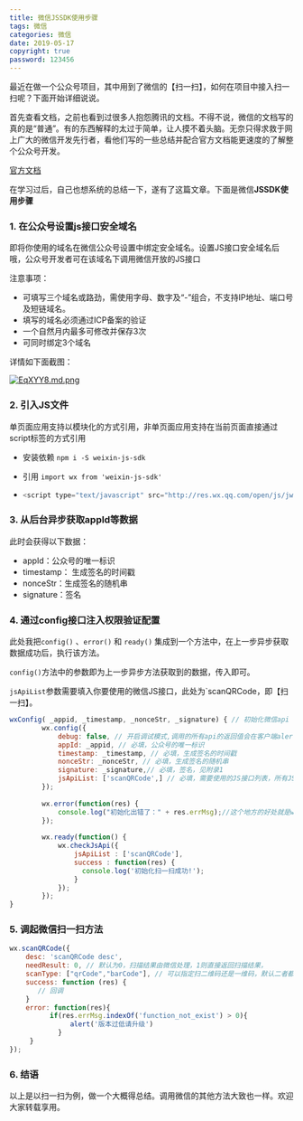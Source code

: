 ```yaml
---
title: 微信JSSDK使用步骤
tags: 微信
categories: 微信
date: 2019-05-17
copyright: true
password: 123456
---
```




最近在做一个公众号项目，其中用到了微信的【扫一扫】，如何在项目中接入扫一扫呢？下面开始详细说说。



首先查看文档，之前也看到过很多人抱怨腾讯的文档。不得不说，微信的文档写的真的是“普通”。有的东西解释的太过于简单，让人摸不着头脑。无奈只得求救于网上广大的微信开发先行者，看他们写的一些总结并配合官方文档能更速度的了解整个公众号开发。

[官方文档](<https://mp.weixin.qq.com/wiki?t=resource/res_main&id=mp1421141115>)



在学习过后，自己也想系统的总结一下，遂有了这篇文章。下面是微信**JSSDK使用步骤**



### 1. 在公众号设置js接口安全域名

即将你使用的域名在微信公众号设置中绑定安全域名。设置JS接口安全域名后哦，公众号开发者可在该域名下调用微信开放的JS接口

注意事项：

- 可填写三个域名或路劲，需使用字母、数字及“-”组合，不支持IP地址、端口号及短链域名。
- 填写的域名必须通过ICP备案的验证
- 一个自然月内最多可修改并保存3次
- 可同时绑定3个域名

详情如下面截图：

[![EqXYY8.md.png](https://s2.ax1x.com/2019/05/17/EqXYY8.md.png)](https://imgchr.com/i/EqXYY8)



### 2. 引入JS文件

单页面应用支持以模块化的方式引用，非单页面应用支持在当前页面直接通过script标签的方式引用

- 安装依赖 `npm i -S weixin-js-sdk`

- 引用 `import wx from 'weixin-js-sdk'`

- ```js
  <script type="text/javascript" src="http://res.wx.qq.com/open/js/jweixin-1.2.0.js"></script>
  ```



### 3. 从后台异步获取appId等数据

此时会获得以下数据：

- appId：公众号的唯一标识
- timestamp： 生成签名的时间戳
- nonceStr：生成签名的随机串
- signature：签名



### 4. 通过config接口注入权限验证配置

此处我把`config()`  、`error()` 和 `ready()` 集成到一个方法中，在上一步异步获取数据成功后，执行该方法。

`config()`方法中的参数即为上一步异步方法获取到的数据，传入即可。

`jsApiList`参数需要填入你要使用的微信JS接口，此处为`scanQRCode，即【扫一扫】。

```js
wxConfig( _appid, _timestamp, _nonceStr, _signature) { // 初始化微信api
        wx.config({ 
            debug: false, // 开启调试模式,调用的所有api的返回值会在客户端alert出来，若要查看传入的参数，可以在pc端打开，参数信息会通过log打出，仅在pc端时才会打印。   
            appId: _appid, // 必填，公众号的唯一标识
            timestamp: _timestamp, // 必填，生成签名的时间戳
            nonceStr: _nonceStr, // 必填，生成签名的随机串
            signature: _signature,// 必填，签名，见附录1
            jsApiList: ['scanQRCode',] // 必填，需要使用的JS接口列表，所有JS接口列表见附录2 
        }); 
  
        wx.error(function(res) {
            console.log("初始化出错了：" + res.errMsg);//这个地方的好处就是wx.config配置错误，会弹出窗口哪里错误，然后根据微信文档查询即可。
        });
        
        wx.ready(function() {
            wx.checkJsApi({
                jsApiList : ['scanQRCode'],
                success : function(res) {
                  console.log('初始化扫一扫成功!');
                }
            });
        });
}
```



### 5. 调起微信扫一扫方法

```js
wx.scanQRCode({
    desc: 'scanQRCode desc',
    needResult: 0, // 默认为0，扫描结果由微信处理，1则直接返回扫描结果，
    scanType: ["qrCode","barCode"], // 可以指定扫二维码还是一维码，默认二者都有
    success: function (res) {
       // 回调
    }
    error: function(res){
          if(res.errMsg.indexOf('function_not_exist') > 0){
               alert('版本过低请升级')
            }
     }
});
```



### 6. 结语

 以上是以扫一扫为例，做一个大概得总结。调用微信的其他方法大致也一样。欢迎大家转载享用。